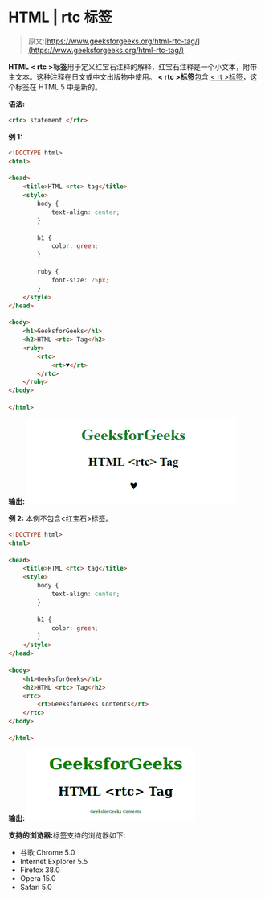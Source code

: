 # HTML | rtc 标签

> 原文:[https://www.geeksforgeeks.org/html-rtc-tag/](https://www.geeksforgeeks.org/html-rtc-tag/)

**HTML < rtc >标签**用于定义红宝石注释的解释，红宝石注释是一个小文本，附带主文本。这种注释在日文或中文出版物中使用。 **< rtc >标签**包含 [< rt >标签](https://www.geeksforgeeks.org/html5-rt-tag/)，这个标签在 HTML 5 中是新的。

**语法:**

```html
<rtc> statement </rtc>
```

**例 1:**

```html
<!DOCTYPE html>
<html>

<head>
    <title>HTML <rtc> tag</title>
    <style>
        body {
            text-align: center;
        }

        h1 {
            color: green;
        }

        ruby {
            font-size: 25px;
        }
    </style>
</head>

<body>
    <h1>GeeksforGeeks</h1>
    <h2>HTML <rtc> Tag</h2>
    <ruby>
        <rtc>
            <rt>♥</rt>
        </rtc>
    </ruby>
</body>

</html>
```

**输出:**
![](img/2515bedcadd75da5539df7ad676ffe9c.png)

**例 2:** 本例不包含<红宝石>标签。

```html
<!DOCTYPE html>
<html>

<head>
    <title>HTML <rtc> tag</title>
    <style>
        body {
            text-align: center;
        }

        h1 {
            color: green;
        }
    </style>
</head>

<body>
    <h1>GeeksforGeeks</h1>
    <h2>HTML <rtc> Tag</h2>
    <rtc>
        <rt>GeeksforGeeks Contents</rt>
    </rtc>
</body>

</html>
```

**输出:**
![](img/747e8dd9ae85e0644b12dc39c1a5097c.png)

**支持的浏览器:**<RTC>标签支持的浏览器如下:

*   谷歌 Chrome 5.0
*   Internet Explorer 5.5
*   Firefox 38.0
*   Opera 15.0
*   Safari 5.0